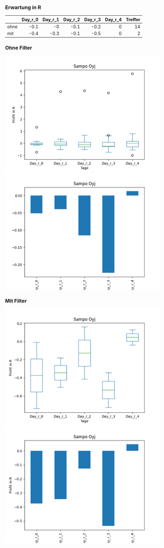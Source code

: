 ### Erwartung in R
|      |   Day_r_0 |   Day_r_1 |   Day_r_2 |   Day_r_3 |   Day_r_4 |   Treffer |
|:-----|----------:|----------:|----------:|----------:|----------:|----------:|
| ohne |      -0.1 |      -0   |      -0.1 |      -0.2 |         0 |        14 |
| mit  |      -0.4 |      -0.3 |      -0.1 |      -0.5 |         0 |         2 |

### Ohne Filter
![image info](./data/SAXPY_box_all.png)
![image info](./data/SAXPY_median_all.png)

### Mit Filter
![image info](./data/SAXPY_box_filtered.png)
![image info](./data/SAXPY_median_filtered.png)
